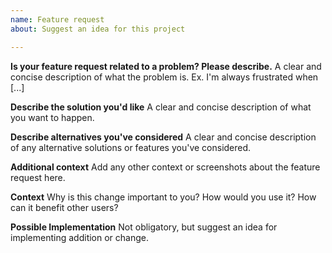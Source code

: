 ```yaml
---
name: Feature request
about: Suggest an idea for this project

---
```


<!--- Provide a general summary of the issue in the Title above -->

**Is your feature request related to a problem? Please describe.**
A clear and concise description of what the problem is. Ex. I'm always frustrated when [...]

**Describe the solution you'd like**
A clear and concise description of what you want to happen.

**Describe alternatives you've considered**
A clear and concise description of any alternative solutions or features you've considered.

**Additional context**
Add any other context or screenshots about the feature request here.

**Context**
Why is this change important to you? How would you use it?
How can it benefit other users?

**Possible Implementation**
Not obligatory, but suggest an idea for implementing addition or change.
